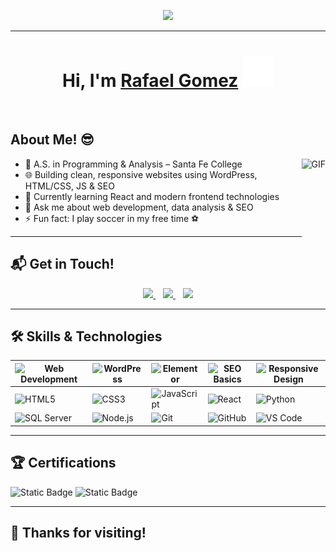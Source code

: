 <p align="center">
  <img src="https://github.com/user-attachments/assets/72e9cbae-c1dd-49a2-9fa7-cd0f442f952e" height="300" />
</p>



<hr>

<h1 align="center">Hi, I'm <a href="https://github.com/Rafaz01">Rafael Gomez</a> <img src="https://github.com/Kathryn-Jie/Kathryn-Jie/blob/main/wave.gif" width="50px"/></h1>

<br>

## About Me! 😎

<img align="right" alt="GIF" height="160px" src="https://media.giphy.com/media/du3J3cXyzhj75IOgvA/giphy.gif" />

- 🏫 A.S. in Programming & Analysis – Santa Fe College  
- 🌐 Building clean, responsive websites using WordPress, HTML/CSS, JS & SEO  
- 🔭 Currently learning React and modern frontend technologies  
- 💬 Ask me about web development, data analysis & SEO  
- ⚡ Fun fact: I play soccer in my free time ⚽  

---

## 📬 Get in Touch!

<p align="center">
  <a href="https://www.linkedin.com/in/rafael-gomez-uban-49b99b231/" target="_blank">
    <img src="https://img.shields.io/badge/LinkedIn-0077B5?style=for-the-badge&logo=linkedin&logoColor=white" />
  </a>&nbsp;&nbsp;
  <a href="mailto:rgomezh02@gmail.com" target="_blank">
    <img src="https://img.shields.io/badge/Gmail-rgomezh02@gmail.com-D14836?style=for-the-badge&logo=gmail&logoColor=white" />
  </a>&nbsp;&nbsp;
  <a href="https://www.github.com/rafaz01" target="_blank">
    <img src="https://img.shields.io/badge/GitHub-181717?style=for-the-badge&logo=github&logoColor=white" />
  </a>
</p>

---

## 🛠️ Skills & Technologies

| ![Web Development](https://img.shields.io/badge/Web%20Development-blue?style=for-the-badge) | ![WordPress](https://img.shields.io/badge/WordPress-%23117AC9?style=for-the-badge&logo=wordpress&logoColor=white) | ![Elementor](https://img.shields.io/badge/Elementor-purple?style=for-the-badge&logo=elementor&logoColor=white) | ![SEO Basics](https://img.shields.io/badge/SEO%20Basics-green?style=for-the-badge) | ![Responsive Design](https://img.shields.io/badge/Responsive%20Design-orange?style=for-the-badge) |
|---|---|---|---|---|
| ![HTML5](https://img.shields.io/badge/HTML5-E44D27?style=for-the-badge&logo=html5&logoColor=white) | ![CSS3](https://img.shields.io/badge/CSS3-1572B6?style=for-the-badge&logo=css3&logoColor=white) | ![JavaScript](https://img.shields.io/badge/JavaScript-F7DF1C?style=for-the-badge&logo=javascript&logoColor=black) | ![React](https://img.shields.io/badge/React-61DAFB?style=for-the-badge&logo=react&logoColor=black) | ![Python](https://img.shields.io/badge/Python-3776AB?style=for-the-badge&logo=python&logoColor=white) |
| ![SQL Server](https://img.shields.io/badge/SQL_Server-CC2927?style=for-the-badge&logo=microsoft-sql-server&logoColor=white) | ![Node.js](https://img.shields.io/badge/Node.js-339933?style=for-the-badge&logo=node.js&logoColor=white) | ![Git](https://img.shields.io/badge/Git-F05032?style=for-the-badge&logo=git&logoColor=white) | ![GitHub](https://img.shields.io/badge/GitHub-181717?style=for-the-badge&logo=github) | ![VS Code](https://img.shields.io/badge/VS%20Code-007ACC?style=for-the-badge&logo=visual-studio-code&logoColor=white) |

<!-- ## 🎨 Projects-->

<!-- [![ReadMe Card](https://github-readme-stats.vercel.app/api/pin/?username=Rafaz01&repo=another-repo)](https://github.com/Rafaz01/another-repo) -->
<!--  [![ReadMe Card](https://github-readme-stats.vercel.app/api/pin/?username=Rafaz01&repo=Finance-Dashboard-1&theme=dark)](https://github.com/Rafaz01/Finance-Dashboard-1)  -->

---

## 🏆 Certifications

<img alt="Static Badge" src="https://img.shields.io/badge/Computer_Programming_Specialist_Certificate-Santa_Fe_College-blue">
<img alt="Static Badge" src="https://img.shields.io/badge/Intro_to_Front--End_Development-Meta-blue">

---


## 🙌 Thanks for visiting!
